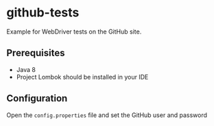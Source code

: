 # github-tests
Example for WebDriver tests on the GitHub site.

## Prerequisites
* Java 8
* Project Lombok should be installed in your IDE

## Configuration
Open the `config.properties` file and set the GitHub user and password
